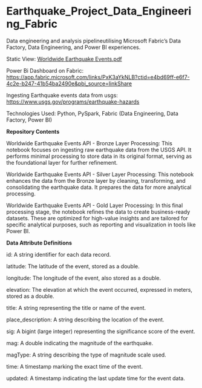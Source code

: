 # Earthquake_Project_Data_Engineering_Fabric
Data engineering and analysis pipelineutilising Microsoft Fabric’s Data Factory, Data Engineering, and Power BI experiences.

Static View: [Worldwide Earthquake Events.pdf](https://github.com/user-attachments/files/19463369/Worldwide.Earthquake.Events.pdf)

Power Bi Dashboard on Fabric: https://app.fabric.microsoft.com/links/PxK3aYkNLB?ctid=e4bd69ff-e6f7-4c2e-b247-41b54ba2490e&pbi_source=linkShare

Ingesting Earthquake events data from usgs: https://www.usgs.gov/programs/earthquake-hazards

Technologies Used: Python, PySpark, Fabric (Data Engineering, Data Factory, Power BI)

**Repository Contents**

Worldwide Earthquake Events API - Bronze Layer Processing: This notebook focuses on ingesting raw earthquake data from the USGS API. It performs minimal processing to store data in its original format, serving as the foundational layer for further refinement.

Worldwide Earthquake Events API - Silver Layer Processing: This notebook enhances the data from the Bronze layer by cleaning, transforming, and consolidating the earthquake data. It prepares the data for more analytical processing.

Worldwide Earthquake Events API - Gold Layer Processing: In this final processing stage, the notebook refines the data to create business-ready datasets. These are optimized for high-value insights and are tailored for specific analytical purposes, such as reporting and visualization in tools like Power BI.

**Data Attribute Definitions**

id: A string identifier for each data record.

latitude: The latitude of the event, stored as a double.

longitude: The longitude of the event, also stored as a double.

elevation: The elevation at which the event occurred, expressed in meters, stored as a double.

title: A string representing the title or name of the event.

place_description: A string describing the location of the event.

sig: A bigint (large integer) representing the significance score of the event.

mag: A double indicating the magnitude of the earthquake.

magType: A string describing the type of magnitude scale used.

time: A timestamp marking the exact time of the event.

updated: A timestamp indicating the last update time for the event data.
